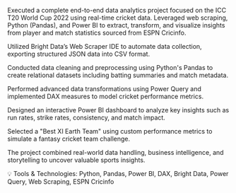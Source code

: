 Executed a complete end-to-end data analytics project focused on the ICC T20 World Cup 2022 using real-time cricket data. Leveraged web scraping, Python (Pandas), and Power BI to extract, transform, and visualize insights from player and match statistics sourced from ESPN Cricinfo.

Utilized Bright Data’s Web Scraper IDE to automate data collection, exporting structured JSON data into CSV format.

Conducted data cleaning and preprocessing using Python's Pandas to create relational datasets including batting summaries and match metadata.

Performed advanced data transformations using Power Query and implemented DAX measures to model cricket performance metrics.

Designed an interactive Power BI dashboard to analyze key insights such as run rates, strike rates, consistency, and match impact.

Selected a "Best XI Earth Team" using custom performance metrics to simulate a fantasy cricket team challenge.

The project combined real-world data handling, business intelligence, and storytelling to uncover valuable sports insights.

💡 Tools & Technologies: Python, Pandas, Power BI, DAX, Bright Data, Power Query, Web Scraping, ESPN Cricinfo

